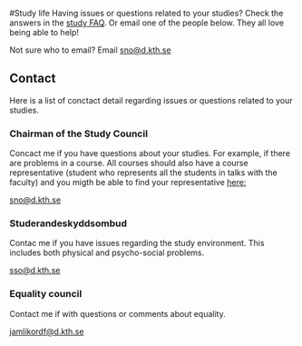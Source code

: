 #Study life
Having issues or questions related to your studies? Check the answers in the [study FAQ](/en/studier/faq).
Or email one of the people below. They all love being able to help!

Not sure who to email? Email [sno@d.kth.se](mailto:sno@d.kth.se)

## Contact
Here is a list of conctact detail regarding issues or questions related to your studies.

### Chairman of the Study Council
Concact me if you have questions about your studies. For example, if there are problems in a course. All courses should also have a course representative (student who represents all the students in talks with the faculty) and you migth be able to find your representative [here:](/en/clubs/studienamnden#kontakt)

[sno@d.kth.se](mailto:sno@d.kth.se)

### Studerandeskyddsombud
Contac me if you have issues regarding the study environment. This includes both physical and psycho-social problems.

[sso@d.kth.se](mailto:sso@d.kth.se)

### Equality council
Contact me if with questions or comments about equality.

[jamlikordf@d.kth.se](mailto:jamlikordf@d.kth.se)
